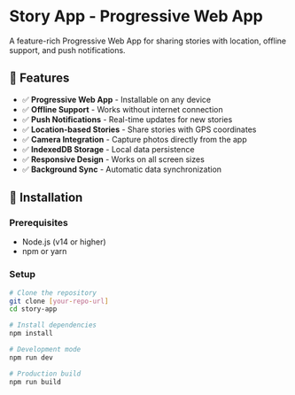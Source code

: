# Story App - Progressive Web App

A feature-rich Progressive Web App for sharing stories with location, offline support, and push notifications.

## 🌟 Features

- ✅ **Progressive Web App** - Installable on any device
- ✅ **Offline Support** - Works without internet connection
- ✅ **Push Notifications** - Real-time updates for new stories
- ✅ **Location-based Stories** - Share stories with GPS coordinates
- ✅ **Camera Integration** - Capture photos directly from the app
- ✅ **IndexedDB Storage** - Local data persistence
- ✅ **Responsive Design** - Works on all screen sizes
- ✅ **Background Sync** - Automatic data synchronization

## 🚀 Installation

### Prerequisites
- Node.js (v14 or higher)
- npm or yarn

### Setup
```bash
# Clone the repository
git clone [your-repo-url]
cd story-app

# Install dependencies
npm install

# Development mode
npm run dev

# Production build
npm run build